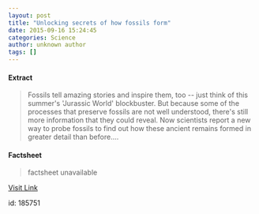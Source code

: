 ```yaml
---
layout: post
title: "Unlocking secrets of how fossils form"
date: 2015-09-16 15:24:45
categories: Science
author: unknown author
tags: []
---
```



#### Extract
>Fossils tell amazing stories and inspire them, too -- just think of this summer's 'Jurassic World' blockbuster. But because some of the processes that preserve fossils are not well understood, there's still more information that they could reveal. Now scientists report a new way to probe fossils to find out how these ancient remains formed in greater detail than before....

#### Factsheet
>factsheet unavailable

[Visit Link](http://www.sciencedaily.com/releases/2015/09/150916112445.htm)

id:  185751


